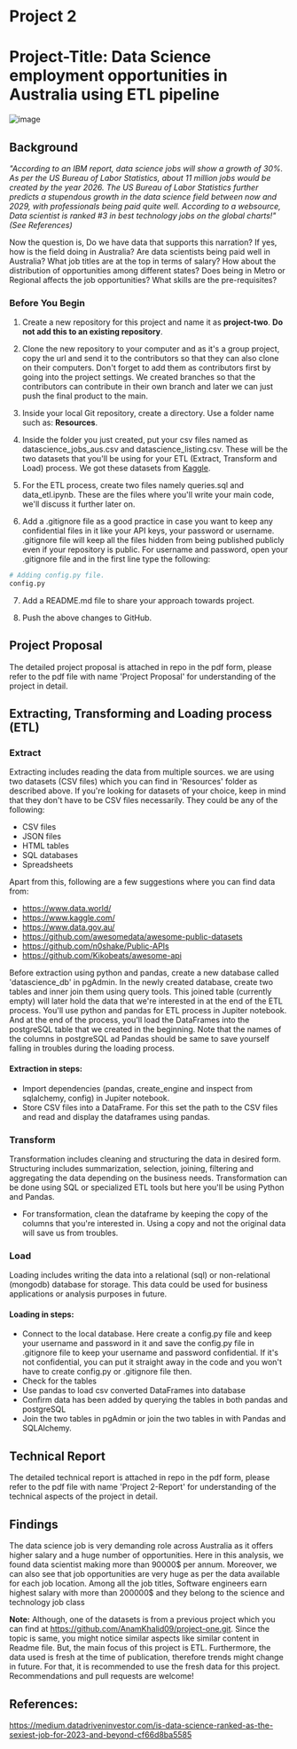 # Project 2
# Project-Title: Data Science employment opportunities in Australia using ETL pipeline

![image](https://user-images.githubusercontent.com/109832565/190567544-cf01d579-eb63-4f88-a4e2-c3a6665e6c0c.png)


## Background

_"According to an IBM report, data science jobs will show a growth of 30%. As per the US Bureau of Labor Statistics, about 11 million jobs would be created by the year 2026. The US Bureau of Labor Statistics further predicts a stupendous growth in the data science field between now and 2029, with professionals being paid quite well. According to a websource, Data scientist is ranked #3 in best technology jobs on the global charts!"(See References)_

Now the question is, Do we have data that supports this narration? If yes, how is the field doing in Australia? Are data scientists being paid well in Australia? What job titles are at the top in terms of salary? How about the distribution of opportunities among different states? Does being in Metro or Regional affects the job opportunities? What skills are the pre-requisites? 

### Before You Begin

1. Create a new repository for this project and name it as **project-two**. 
   **Do not add this to an existing repository**.

2. Clone the new repository to your computer and as it's a group project, copy the url and send it to the contributors so that they can also clone on their computers. Don't forget to add them as contributors first by going into the project settings. We created branches so that the contributors can contribute in their own branch and later we can just push the final product to the main.

3. Inside your local Git repository, create a directory. Use a folder name such as: **Resources**.

4. Inside the folder you just created, put your csv files named as datascience_jobs_aus.csv and datascience_listing.csv. These will be the two datasets that you'll be using for your ETL (Extract, Transform and Load) process. We got these datasets from [Kaggle](https://www.kaggle.com/).

5. For the ETL process, create two files namely queries.sql and data_etl.ipynb. These are the files where you'll write your main code, we'll discuss it further later on.

6. Add a .gitignore file as a good practice in case you want to keep any confidential files in it like your API keys, your password or username. .gitignore file will keep all the files hidden from being published publicly even if your repository is public. For username and password, open your .gitignore file and in the first line type the following:

```python
# Adding config.py file.
config.py
```

7. Add a README.md file to share your approach towards project.

8. Push the above changes to GitHub.

## Project Proposal

The detailed project proposal is attached in repo in the pdf form, please refer to the pdf file with name 'Project Proposal' for understanding of the project in detail.

## Extracting, Transforming and Loading process (ETL)

### Extract

Extracting includes reading the data from multiple sources. we are using two datasets (CSV files) which you can find in 'Resources' folder as described above. If you're looking for datasets of your choice, keep in mind that they don't have to be CSV files necessarily. They could be any of the following:
- CSV files
- JSON files
- HTML tables
- SQL databases
- Spreadsheets

Apart from this, following are a few suggestions where you can find data from:
- https://www.data.world/
- https://www.kaggle.com/
- https://www.data.gov.au/
- https://github.com/awesomedata/awesome-public-datasets
- https://github.com/n0shake/Public-APIs
- https://github.com/Kikobeats/awesome-api

Before extraction using python and pandas, create a new database called 'datascience_db' in pgAdmin. In the newly created database, create two tables and inner join them using query tools. This joined table (currently empty) will later hold the data that we're interested in at the end of the ETL process. You'll use python and pandas for ETL process in Jupiter notebook. And at the end of the process, you'll load the DataFrames into the postgreSQL table that we created in the beginning. Note that the names of the columns in postgreSQL ad Pandas should be same to save yourself falling in troubles during the loading process.

#### Extraction in steps:

- Import dependencies (pandas, create_engine and inspect from sqlalchemy, config) in Jupiter notebook.
- Store CSV files into a DataFrame. For this set the path to the CSV files and read and display the dataframes using pandas.


### Transform

Transformation includes cleaning and structuring the data in desired form. Structuring includes summarization, selection, joining, filtering and aggregating the data depending on the business needs. Transformation can be done using SQL or specialized ETL tools but here you'll be using Python and Pandas.

- For transformation, clean the dataframe by keeping the copy of the columns that you're interested in. Using a copy and not the original data will save us from troubles.


### Load

Loading includes writing the data into a relational (sql) or non-relational (mongodb) database for storage. This data could be used for business applications or analysis purposes in future.

#### Loading in steps:

- Connect to the local database. Here create a config.py file and keep your username and password in it and save the config.py file in .gitignore file to keep your username and password confidential. If it's not confidential, you can put it straight away in the code and you won't have to create config.py or .gitignore file then.
- Check for the tables
- Use pandas to load csv converted DataFrames into database 
- Confirm data has been added by querying the tables in both pandas and postgreSQL
- Join the two tables in pgAdmin or join the two tables in with Pandas and SQLAlchemy.

## Technical Report

The detailed technical report is attached in repo in the pdf form, please refer to the pdf file with name 'Project 2-Report' for understanding of the technical aspects of the project in detail.

## Findings

The data science job is very demanding role across Australia as it offers higher salary and a huge 
number of opportunities. Here in this 
analysis, we found data scientist making more than 90000$ per annum. Moreover, we can also 
see that job opportunities are very huge as per the data available for each job location. Among all the job titles, Software engineers earn highest salary with more than 200000$ and they belong to the science and technology job class


**Note:** Although, one of the datasets is from a previous project which you can find at https://github.com/AnamKhalid09/project-one.git. Since the topic is same, you might notice similar aspects like similar content in Readme file. But, the main focus of this project is ETL. Furthermore, the data used is fresh at the time of publication, therefore trends might change in future. For that, it is recommended to use the fresh data for this project. Recommendations and pull requests are welcome!
 
## References:
https://medium.datadriveninvestor.com/is-data-science-ranked-as-the-sexiest-job-for-2023-and-beyond-cf66d8ba5585

